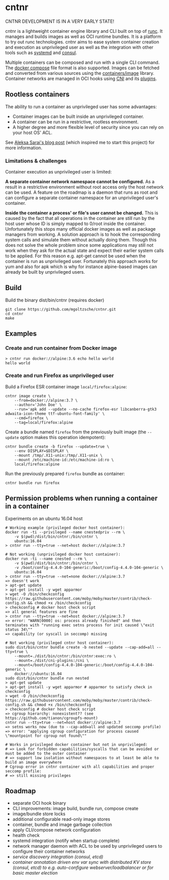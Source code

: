 # cntnr

CNTNR DEVELOPMENT IS IN A VERY EARLY STATE!

cntnr is a lightweight container engine library and CLI built on top of [runc](https://github.com/opencontainers/runc). It manages and builds images as well as OCI runtime bundles. It is a platform to try out runc technologies.
cntnr aims to ease system container creation and execution as unprivileged user as well as the integration with other tools such as [systemd](https://www.freedesktop.org/wiki/Software/systemd/) and [consul](https://www.consul.io/).

Multiple containers can be composed and run with a single CLI command.
The [docker compose](https://docs.docker.com/compose/compose-file/) file format is also supported.
Images can be fetched and converted from various sources using the [containers/image](https://github.com/containers/image) library.
Container networks are managed in OCI hooks using [CNI](https://github.com/containernetworking/cni) and its [plugins](https://github.com/containernetworking/plugins).


## Rootless containers

The ability to run a container as unprivileged user has some advantages:

- Container images can be built inside an unprivileged container.
- A container can be run in a restrictive, rootless environment.
- A higher degree and more flexible level of security since you can rely on your host OS' ACL.

See [Aleksa Sarai's blog post](https://www.cyphar.com/blog/post/rootless-containers-with-runc) (which inspired me to start this project) for more information.


### Limitations & challenges

Container execution as unprivileged user is limited:


**A separate container network namespace cannot be configured.**
As a result in a restrictive environment without root access only the host network can be used.
A feature on the roadmap is a daemon that runs as root and can configure a separate container namespace for an unprivileged user's container.


**Inside the container a process' or file's user cannot be changed.**
This is caused by the fact that all operations in the container are still run by the host user whose ID is simply mapped to 0/root inside the container.
Unfortunately this stops many official docker images as well as package managers from working.
A solution approach is to hook the corresponding system calls and simulate them without actually doing them.
Though this does not solve the whole problem since some applications may still not work when they ask for the actual state and expect their earlier system calls to be applied. For this reason e.g. apt-get cannot be used when the container is run as unprivileged user. Fortunately this approach works for yum and also for apk which is why for instance alpine-based images can already be built by unprivileged users.


## Build
Build the binary dist/bin/cntnr (requires docker)
```
git clone https://github.com/mgoltzsche/cntnr.git
cd cntnr
make
```


## Examples

### Create and run container from Docker image
```
> cntnr run docker://alpine:3.6 echo hello world
hello world
```

### Create and run Firefox as unprivileged user
Build a Firefox ESR container image `local/firefox:alpine`:
```
cntnr image create \
	--from=docker://alpine:3.7 \
	--author='John Doe' \
	--run='apk add --update --no-cache firefox-esr libcanberra-gtk3 adwaita-icon-theme ttf-ubuntu-font-family' \
	--cmd=firefox \
	--tag=local/firefox:alpine
```  

Create a bundle named `firefox` from the previously built image (the `--update` option makes this operation idempotent):
```
cntnr bundle create -b firefox --update=true \
	--env DISPLAY=$DISPLAY \
	--mount /tmp/.X11-unix:/tmp/.X11-unix \
	--mount /etc/machine-id:/etc/machine-id:ro \
	local/firefox:alpine
```  

Run the previously prepared `firefox` bundle as container:
```
cntnr bundle run firefox
```

## Permission problems when running a container in a container
Experiments on an ubuntu 16.04 host
```
# Working example (privileged docker host container):
docker run -ti --privileged --name cnestedpriv --rm \
	-v $(pwd)/dist/bin/cntnr:/bin/cntnr \
	ubuntu:16.04
> cntnr run --tty=true --net=host docker://alpine:3.7

# Not working (unprivileged docker host container):
docker run -ti --name cnested --rm \
	-v $(pwd)/dist/bin/cntnr:/bin/cntnr \
	-v /boot/config-4.4.0-104-generic:/boot/config-4.4.0-104-generic \
	ubuntu:16.04
> cntnr run --tty=true --net=none docker://alpine:3.7
=> doesn't work
> apt-get update
> apt-get install -y wget apparmor
> wget -O /bin/checkconfig https://raw.githubusercontent.com/moby/moby/master/contrib/check-config.sh && chmod +x /bin/checkconfig
> checkconfig # docker host check script
=> all general features are fine
> cntnr run --tty=true --net=host docker://alpine:3.7
=> error: "WARN[0000] os: process already finished" and then terminates with "running exec setns process for init caused \"exit status 34\""
=> capability (or syscall in seccomp) missing

# Not working (privileged cntnr host container):
sudo dist/bin/cntnr bundle create -b nested --update --cap-add=all --tty=true \
	--mount=./dist/bin/cntnr:/bin/cntnr:exec:ro \
	--mount=./dist/cni-plugins:/cni \
	--mount=/boot/config-4.4.0-104-generic:/boot/config-4.4.0-104-generic \
	docker://ubuntu:16.04
sudo dist/bin/cntnr bundle run nested
> apt-get update
> apt-get install -y wget apparmor # apparmor to satisfy check in checkconfig
> wget -O /bin/checkconfig https://raw.githubusercontent.com/moby/moby/master/contrib/check-config.sh && chmod +x /bin/checkconfig
> checkconfig # docker host check script
=> cgroup hierarchy: nonexistent?? (see https://github.com/tianon/cgroupfs-mount)
cntnr run --tty=true --net=host docker://alpine:3.7
=> setns works now (due to --cap-add=all and updated seccomp profile)
=> error: "applying cgroup configuration for process caused \"mountpoint for cgroup not found\""

# Works in privileged docker container but not in unprivileged:
# => Look for forbidden capabilities/syscalls that can be avoided or must be added to the outer container
# => support low isolation without namespaces to at least be able to build an image everywhere
# Cgroup error in cntnr container with all capabilities and proper seccomp profile:
# => still missing privileges
```

## Roadmap

- separate OCI hook binary
- CLI improvements: image build, bundle run, compose create
- image/bundle store locks
- additional configurable read-only image stores
- container, bundle and image garbage collection
- apply CLI/compose network configuration
- health check
- systemd integration (notify when startup complete)
- network manager daemon with ACL to be used by unprivileged users to configure their container networks
- _service discovery integration (consul, etcd)_
- _container annotation driven env var sync with distributed KV store (consul, etcd) to e.g. auto-configure webserver/loadbalancer or for basic master election_